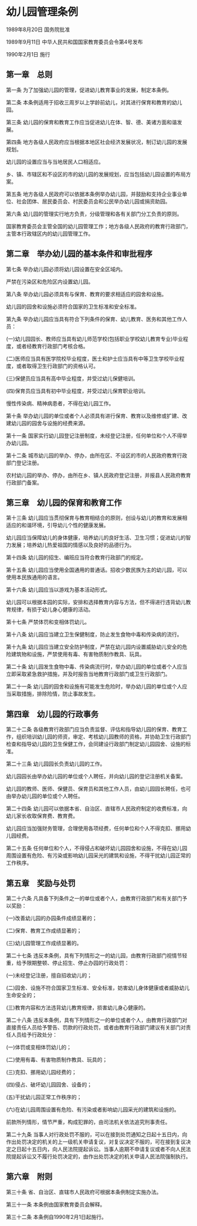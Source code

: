 # 幼儿园管理条例

1989年8月20日 国务院批准

1989年9月11日 中华人民共和国国家教育委员会令第4号发布

1990年2月1日 施行

<!-- INFO END -->

## 第一章　总则

第一条 为了加强幼儿园的管理，促进幼儿教育事业的发展，制定本条例。

第二条 本条例适用于招收三周岁以上学龄前幼儿，对其进行保育和教育的幼儿园。

第三条 幼儿园的保育和教育工作应当促进幼儿在体、智、德、美诸方面和谐发展。

第四条 地方各级人民政府应当根据本地区社会经济发展状况，制订幼儿园的发展规划。

幼儿园的设置应当与当地居民人口相适应。

乡、镇、市辖区和不设区的市的幼儿园的发展规划，应当包括幼儿园设置的布局方案。

第五条 地方各级人民政府可以依据本条例举办幼儿园，并鼓励和支持企业事业单位、社会团体、居民委员会、村民委员会和公民举办幼儿园或捐资助园。

第六条 幼儿园的管理实行地方负责，分级管理和各有关部门分工负责的原则。

国家教育委员会主管全国的幼儿园管理工作；地方各级人民政府的教育行政部门，主管本行政辖区内的幼儿园管理工作。

## 第二章　举办幼儿园的基本条件和审批程序

第七条 举办幼儿园必须将幼儿园设置在安全区域内。

严禁在污染区和危险区内设置幼儿园。

第八条 举办幼儿园必须具有与保育、教育的要求相适应的园舍和设施。

幼儿园的园舍和设施必须符合国家的卫生标准和安全标准。

第九条 举办幼儿园应当具有符合下列条件的保育、幼儿教育、医务和其他工作人员：

(一)幼儿园园长、教师应当具有幼儿师范学校(包括职业学校幼儿教育专业)毕业程度，或者经教育行政部门考核合格。

(二)医师应当具有医学院校毕业程度，医士和护士应当具有中等卫生学校毕业程度，或者取得卫生行政部门的资格认可。

(三)保健员应当具有高中毕业程度，并受过幼儿保健培训。

(四)保育员应当具有初中毕业程度，并受过幼儿保育职业培训。

慢性传染病、精神病患者，不得在幼儿园工作。

第十条 举办幼儿园的单位或者个人必须具有进行保育、教育以及维修或扩建、改建幼儿园的园舍与设施的经费来源。

第十一条 国家实行幼儿园登记注册制度，未经登记注册，任何单位和个人不得举办幼儿园。

第十二条 城市幼儿园的举办、停办，由所在区、不设区的市的人民政府教育行政部门登记注册。

农村幼儿园的举办、停办，由所在乡、镇人民政府登记注册，并报县人民政府教育行政部门备案。

## 第三章　幼儿园的保育和教育工作

第十三条 幼儿园应当贯彻保育与教育相结合的原则，创设与幼儿的教育和发展相适应的和谐环境，引导幼儿个性的健康发展。

幼儿园应当保障幼儿的身体健康，培养幼儿的良好生活、卫生习惯；促进幼儿的智力发展；培养幼儿热爱祖国的情感以及良好的品德行为。

第十四条 幼儿园的招生、编班应当符合教育行政部门的规定。

第十五条 幼儿园应当使用全国通用的普通话。招收少数民族为主的幼儿园，可以使用本民族通用的语言。

第十六条 幼儿园应当以游戏为基本活动形式。

幼儿园可以根据本园的实际，安排和选择教育内容与方法，但不得进行违背幼儿教育规律，有损于幼儿身心健康的活动。

第十七条 严禁体罚和变相体罚幼儿。

第十八条 幼儿园应当建立卫生保健制度，防止发生食物中毒和传染病的流行。

第十九条 幼儿园应当建立安全防护制度，严禁在幼儿园内设置威胁幼儿安全的危险建筑物和设施，严禁使用有毒、有害物质制作教具、玩具。

第二十条 幼儿园发生食物中毒、传染病流行时，举办幼儿园的单位或者个人应当立即采取紧急救护措施，并及时报告当地教育行政部门或卫生行政部门。

第二十一条 幼儿园的园舍和设施有可能发生危险时，举办幼儿园的单位或个人应当采取措施，排除险情，防止事故发生。

## 第四章　幼儿园的行政事务

第二十二条 各级教育行政部门应当负责监督、评估和指导幼儿园的保育、教育工作，组织培训幼儿园的师资，审定、考核幼儿园教师的资格，并协助卫生行政部门检查和指导幼儿园的卫生保健工作，会同建设行政部门制定幼儿园园舍、设施的标准。

第二十三条 幼儿园园长负责幼儿园的工作。

幼儿园园长由举办幼儿园的单位或个人聘任，并向幼儿园的登记注册机关备案。

幼儿园的教师、医师、保健员、保育员和其他工作人员，由幼儿园园长聘任，也可由举办幼儿园的单位或个人聘任。

第二十四条 幼儿园可以依据本省、自治区、直辖市人民政府制定的收费标准，向幼儿家长收取保育费、教育费。

幼儿园应当加强财务管理，合理使用各项经费，任何单位和个人不得克扣、挪用幼儿园经费。

第二十五条 任何单位和个人，不得侵占和破坏幼儿园园舍和设施，不得在幼儿园周围设置有危险、有污染或影响幼儿园采光的建筑和设施，不得干扰幼儿园正常的工作秩序。

## 第五章　奖励与处罚

第二十六条 凡具备下列条件之一的单位或者个人，由教育行政部门和有关部门予以奖励：

(一)改善幼儿园的办园条件成绩显著的；

(二)保育、教育工作成绩显著的；

(三)幼儿园管理工作成绩显著的。

第二十七条 违反本条例，具有下列情形之一的幼儿园，由教育行政部门视情节轻重，给予限期整顿、停止招生、停止办园的行政处罚：

(一)未经登记注册，擅自招收幼儿的；

(二)园舍、设施不符合国家卫生标准、安全标准，妨害幼儿身体健康或者威胁幼儿生命安全的；

(三)教育内容和方法违背幼儿教育规律，损害幼儿身心健康的。

第二十八条 违反本条例，具有下列情形之一的单位或者个人，由教育行政部门对直接责任人员给予警告、罚款的行政处罚，或者由教育行政部门建议有关部门对责任人员给予行政处分：

(一)体罚或变相体罚幼儿的；

(二)使用有毒、有害物质制作教具、玩具的；

(三)克扣、挪用幼儿园经费的；

(四)侵占、破坏幼儿园园舍、设备的；

(五)干扰幼儿园正常工作秩序的；

(六)在幼儿园周围设置有危险、有污染或者影响幼儿园采光的建筑和设施的。

前款所列情形，情节严重，构成犯罪的，由司法机关依法追究刑事责任。

第二十九条 当事人对行政处罚不服的，可以在接到处罚通知之日起十五日内，向作出处罚决定的机关的上一级机关申请复议，对复议决定不服的，可在接到复议决定之日起十五日内，向人民法院提起诉讼。当事人逾期不申请复议或者不向人民法院提起诉讼又不履行处罚决定的，由作出处罚决定的机关申请人民法院强制执行。

## 第六章　附则

第三十条 省、自治区、直辖市人民政府可根据本条例制定实施办法。

第三十一条 本条例由国家教育委员会解释。

第三十二条 本条例自1990年2月1日起施行。